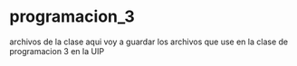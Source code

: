 # programacion_3
archivos de la clase
aqui voy a guardar los archivos que use en la clase de programacion 3 en la UIP
